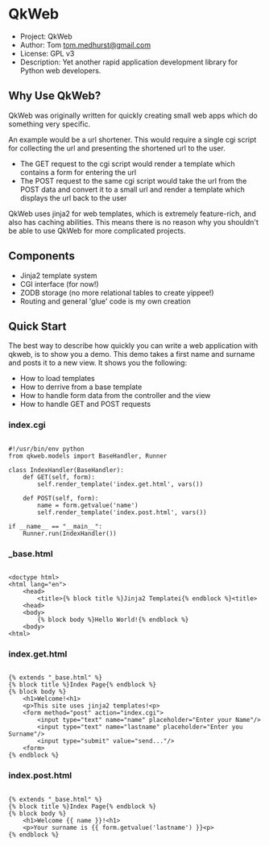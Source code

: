 # QkWeb

* Project: QkWeb
* Author: Tom <tom.medhurst@gmail.com>
* License: GPL v3
* Description: Yet another rapid application development library for Python web developers.

## Why Use QkWeb?

QkWeb was originally written for quickly creating small web apps which do something very specific.

An example would be a url shortener. This would require a single cgi script for collecting the url
and presenting the shortened url to the user. 

* The GET request to the cgi script would render a template which contains a form for entering the url
* The POST request to the same cgi script would take the url from the POST data and convert it to a small
url and render a template which displays the url back to the user

QkWeb uses jinja2 for web templates, which is extremely feature-rich, and also has caching abilities. 
This means there is no reason why you shouldn't be able to use QkWeb for more complicated projects.

## Components

 * Jinja2 template system
 * CGI interface (for now!)
 * ZODB storage (no more relational tables to create yippee!)
 * Routing and general 'glue' code is my own creation

## Quick Start

The best way to describe how quickly you can write a web application with qkweb, is to show you
a demo. This demo takes a first name and surname and posts it to a new view. It shows you the 
following:

 * How to load templates
 * How to derrive from a base template
 * How to handle form data from the controller and the view
 * How to handle GET and POST requests

### index.cgi

<pre><code>
#!/usr/bin/env python
from qkweb.models import BaseHandler, Runner

class IndexHandler(BaseHandler):
	def GET(self, form):
		self.render_template('index.get.html', vars())

	def POST(self, form):
		name = form.getvalue('name')
		self.render_template('index.post.html', vars())

if __name__ == "__main__":
	Runner.run(IndexHandler())
</code></pre>

### _base.html

<pre><code>
&lt;doctype html&gt;
&lt;html lang="en"&gt;
	&lt;head&gt;
		&lt;title&gt;{% block title %}Jinja2 Templatei{% endblock %}&lt;title&gt;
	&lt;head&gt;
	&lt;body&gt;
		{% block body %}Hello World!{% endblock %}
	&lt;body&gt;
&lt;html&gt;
</code></pre>

### index.get.html

<pre><code>
{% extends "_base.html" %}
{% block title %}Index Page{% endblock %}
{% block body %}
	&lt;h1&gt;Welcome!&lt;h1&gt;
	&lt;p&gt;This site uses jinja2 templates!&lt;p&gt;
	&lt;form method="post" action="index.cgi"&gt;
		&lt;input type="text" name="name" placeholder="Enter your Name"/&gt;
		&lt;input type="text" name="lastname" placeholder="Enter you Surname"/&gt;
		&lt;input type="submit" value="send..."/&gt;
	&lt;form&gt;
{% endblock %}
</code></pre>

### index.post.html

<pre><code>
{% extends "_base.html" %}
{% block title %}Index Page{% endblock %}
{% block body %}
	&lt;h1&gt;Welcome {{ name }}!&lt;h1&gt;
	&lt;p&gt;Your surname is {{ form.getvalue('lastname') }}&lt;p&gt;
{% endblock %}
</code></pre>

